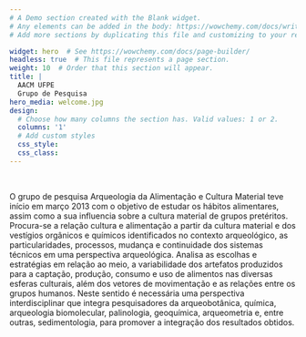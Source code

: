 ```yaml
---
# A Demo section created with the Blank widget.
# Any elements can be added in the body: https://wowchemy.com/docs/writing-markdown-latex/
# Add more sections by duplicating this file and customizing to your requirements.

widget: hero  # See https://wowchemy.com/docs/page-builder/
headless: true  # This file represents a page section.
weight: 10  # Order that this section will appear.
title: |
  AACM UFPE  
  Grupo de Pesquisa
hero_media: welcome.jpg
design:
  # Choose how many columns the section has. Valid values: 1 or 2.
  columns: '1'
  # Add custom styles
  css_style:
  css_class:
---
```


<br>

O grupo de pesquisa Arqueologia da Alimentação e Cultura Material teve início em março 2013 com o objetivo de estudar os hábitos alimentares, assim como a sua influencia sobre a cultura material de grupos pretéritos. Procura-se a relação cultura e alimentação a partir da cultura material e dos vestígios orgânicos e químicos identificados no contexto arqueológico, as particularidades, processos, mudança e continuidade dos sistemas técnicos em uma perspectiva arqueológica. Analisa as escolhas e estratégias em relação ao meio, a variabilidade dos artefatos produzidos para a captação, produção, consumo e uso de alimentos nas diversas esferas culturais, além dos vetores de movimentação e as relações entre os grupos humanos. Neste sentido é necessária uma perspectiva interdisciplinar que integra pesquisadores da arqueobotânica, química, arqueologia biomolecular, palinologia, geoquímica, arqueometria e, entre outras, sedimentologia, para promover a integração dos resultados obtidos.

